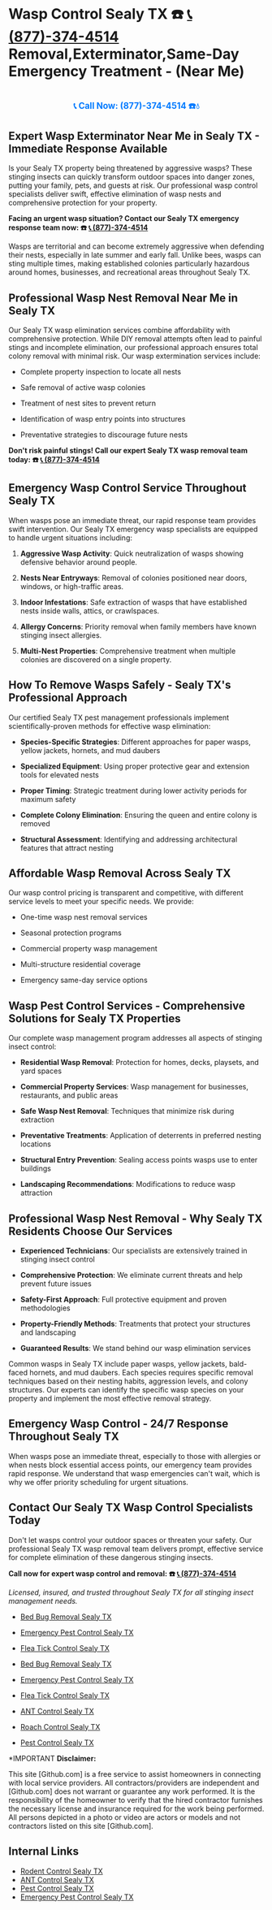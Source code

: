 # Wasp Control Sealy TX ☎️ [📞 (877)-374-4514](https://pest-control-4514.netlify.app) Removal,Exterminator,Same-Day Emergency Treatment - (Near Me) 
# 

<p align="center" style="font-size: 1.2em; font-weight: bold; margin: 20px 0;">
  <a href="https://pest-control-4514.netlify.app" target="_blank" style="color: #007BFF; text-decoration: none;">📞 Call Now: (877)-374-4514 ☎️💧</a>
</p>

## Expert Wasp Exterminator Near Me in Sealy TX - Immediate Response Available

Is your Sealy TX property being threatened by aggressive wasps? These stinging insects can quickly transform outdoor spaces into danger zones, putting your family, pets, and guests at risk. Our professional wasp control specialists deliver swift, effective elimination of wasp nests and comprehensive protection for your property.

**Facing an urgent wasp situation? Contact our Sealy TX emergency response team now: ☎️ [📞 (877)-374-4514](https://pest-control-4514.netlify.app)**

Wasps are territorial and can become extremely aggressive when defending their nests, especially in late summer and early fall. Unlike bees, wasps can sting multiple times, making established colonies particularly hazardous around homes, businesses, and recreational areas throughout Sealy TX.

## Professional Wasp Nest Removal Near Me in Sealy TX

Our Sealy TX wasp elimination services combine affordability with comprehensive protection. While DIY removal attempts often lead to painful stings and incomplete elimination, our professional approach ensures total colony removal with minimal risk. Our wasp extermination services include:

- Complete property inspection to locate all nests

- Safe removal of active wasp colonies

- Treatment of nest sites to prevent return

- Identification of wasp entry points into structures

- Preventative strategies to discourage future nests

**Don't risk painful stings! Call our expert Sealy TX wasp removal team today: ☎️ [📞 (877)-374-4514](https://pest-control-4514.netlify.app)**

## Emergency Wasp Control Service Throughout Sealy TX

When wasps pose an immediate threat, our rapid response team provides swift intervention. Our Sealy TX emergency wasp specialists are equipped to handle urgent situations including:

1. **Aggressive Wasp Activity**: Quick neutralization of wasps showing defensive behavior around people.

2. **Nests Near Entryways**: Removal of colonies positioned near doors, windows, or high-traffic areas.

3. **Indoor Infestations**: Safe extraction of wasps that have established nests inside walls, attics, or crawlspaces.

4. **Allergy Concerns**: Priority removal when family members have known stinging insect allergies.

5. **Multi-Nest Properties**: Comprehensive treatment when multiple colonies are discovered on a single property.

## How To Remove Wasps Safely - Sealy TX's Professional Approach

Our certified Sealy TX pest management professionals implement scientifically-proven methods for effective wasp elimination:

- **Species-Specific Strategies**: Different approaches for paper wasps, yellow jackets, hornets, and mud daubers

- **Specialized Equipment**: Using proper protective gear and extension tools for elevated nests

- **Proper Timing**: Strategic treatment during lower activity periods for maximum safety

- **Complete Colony Elimination**: Ensuring the queen and entire colony is removed

- **Structural Assessment**: Identifying and addressing architectural features that attract nesting

## Affordable Wasp Removal Across Sealy TX

Our wasp control pricing is transparent and competitive, with different service levels to meet your specific needs. We provide:

- One-time wasp nest removal services

- Seasonal protection programs

- Commercial property wasp management

- Multi-structure residential coverage

- Emergency same-day service options

## Wasp Pest Control Services - Comprehensive Solutions for Sealy TX Properties

Our complete wasp management program addresses all aspects of stinging insect control:

- **Residential Wasp Removal**: Protection for homes, decks, playsets, and yard spaces

- **Commercial Property Services**: Wasp management for businesses, restaurants, and public areas

- **Safe Wasp Nest Removal**: Techniques that minimize risk during extraction

- **Preventative Treatments**: Application of deterrents in preferred nesting locations

- **Structural Entry Prevention**: Sealing access points wasps use to enter buildings

- **Landscaping Recommendations**: Modifications to reduce wasp attraction

## Professional Wasp Nest Removal - Why Sealy TX Residents Choose Our Services

- **Experienced Technicians**: Our specialists are extensively trained in stinging insect control

- **Comprehensive Protection**: We eliminate current threats and help prevent future issues

- **Safety-First Approach**: Full protective equipment and proven methodologies

- **Property-Friendly Methods**: Treatments that protect your structures and landscaping

- **Guaranteed Results**: We stand behind our wasp elimination services

Common wasps in Sealy TX include paper wasps, yellow jackets, bald-faced hornets, and mud daubers. Each species requires specific removal techniques based on their nesting habits, aggression levels, and colony structures. Our experts can identify the specific wasp species on your property and implement the most effective removal strategy.

## Emergency Wasp Control - 24/7 Response Throughout Sealy TX

When wasps pose an immediate threat, especially to those with allergies or when nests block essential access points, our emergency team provides rapid response. We understand that wasp emergencies can't wait, which is why we offer priority scheduling for urgent situations.

## Contact Our Sealy TX Wasp Control Specialists Today

Don't let wasps control your outdoor spaces or threaten your safety. Our professional Sealy TX wasp removal team delivers prompt, effective service for complete elimination of these dangerous stinging insects.

**Call now for expert wasp control and removal: ☎️ [📞 (877)-374-4514](https://pest-control-4514.netlify.app)**

*Licensed, insured, and trusted throughout Sealy TX for all stinging insect management needs.*


- [Bed Bug Removal Sealy TX](https://github.com/allyoucaneatsushiin/pest-control/blob/main/Bed-Bug-Removal-Sealy-TX-877-374-4514-Exterminator-Same-Day-Emergency-Treatment-Near-Me.md)
- [Emergency Pest Control Sealy TX](https://github.com/allyoucaneatsushiin/pest-control/blob/main/Emergency-Pest-Control-Sealy-TX-877-374-4514-24-7-Fast-Response-Near-Me.md)
- [Flea Tick Control Sealy TX](https://github.com/allyoucaneatsushiin/pest-control/blob/main/Flea-Tick-Control-Sealy-TX-877-374-4514-Removal-Exterminator-Same-Day-Emergency-Treatment-Near-Me.md)


- [Bed Bug Removal Sealy TX](https://github.com/allyoucaneatsushiin/pest-control/blob/main/Bed-Bug-Removal-Sealy-TX-877-374-4514-Exterminator-Same-Day-Emergency-Treatment-Near-Me.md)
- [Emergency Pest Control Sealy TX](https://github.com/allyoucaneatsushiin/pest-control/blob/main/Emergency-Pest-Control-Sealy-TX-877-374-4514-24-7-Fast-Response-Near-Me.md)
- [Flea Tick Control Sealy TX](https://github.com/allyoucaneatsushiin/pest-control/blob/main/Flea-Tick-Control-Sealy-TX-877-374-4514-Removal-Exterminator-Same-Day-Emergency-Treatment-Near-Me.md)


- [ANT Control Sealy TX](https://github.com/allyoucaneatsushiin/pest-control/blob/main/ANT-Control-Sealy-TX-877-374-4514-Prevention-Extermination-Same-Day-Emergency-Treatment-Near-Me.md)
- [Roach Control Sealy TX](https://github.com/allyoucaneatsushiin/pest-control/blob/main/Roach-Control-Sealy-TX-877-374-4514-Removal-Exterminator-Same-Day-Emergency-Treatment-Near-Me.md)
- [Pest Control Sealy TX](https://github.com/allyoucaneatsushiin/pest-control/blob/main/Pest-Control-Sealy-TX-877-374-4514-Exterminator-Same-Day-Emergency-Treatment-Near-Me.md)


*IMPORTANT **Disclaimer:**  

This site [Github.com] is a free service to assist homeowners in connecting with local service providers. All contractors/providers are independent and [Github.com] does not warrant or guarantee any work performed. It is the responsibility of the homeowner to verify that the hired contractor furnishes the necessary license and insurance required for the work being performed. All persons depicted in a photo or video are actors or models and not contractors listed on this site [Github.com].


## Internal Links
- [Rodent Control Sealy TX](https://github.com/allyoucaneatsushiin/pest-control/blob/main/Rodent-Control-Sealy-TX-877-374-4514-Rat-Removal-Exterminator-Same-Day-Emergency-Treatment-Near-Me.md)
- [ANT Control Sealy TX](https://github.com/allyoucaneatsushiin/pest-control/blob/main/ANT-Control-Sealy-TX-877-374-4514-Prevention-Extermination-Same-Day-Emergency-Treatment-Near-Me.md)
- [Pest Control Sealy TX](https://github.com/allyoucaneatsushiin/pest-control/blob/main/Pest-Control-Sealy-TX-877-374-4514-Exterminator-Same-Day-Emergency-Treatment-Near-Me.md)
- [Emergency Pest Control Sealy TX](https://github.com/allyoucaneatsushiin/pest-control/blob/main/Emergency-Pest-Control-Sealy-TX-877-374-4514-24-7-Fast-Response-Near-Me.md)
